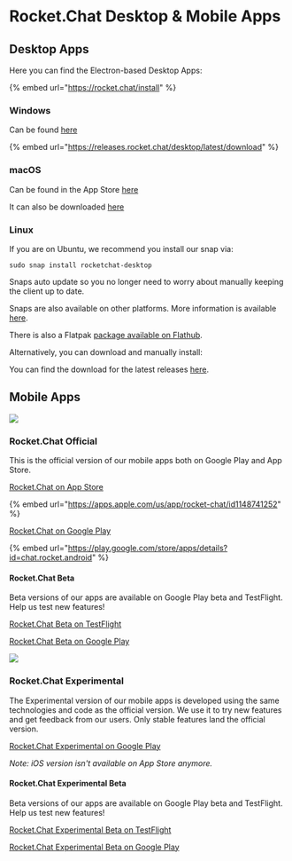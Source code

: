 # Rocket.Chat Desktop & Mobile Apps

## Desktop Apps

Here you can find the Electron-based Desktop Apps:

{% embed url="https://rocket.chat/install" %}

### Windows

Can be found [here](https://releases.rocket.chat/desktop/latest/download)

{% embed url="https://releases.rocket.chat/desktop/latest/download" %}

### macOS

Can be found in the App Store [here](https://itunes.apple.com/app/rocket.chat/id1086818840)

It can also be downloaded [here](https://github.com/RocketChat/Rocket.Chat.Electron)

### Linux

If you are on Ubuntu, we recommend you install our snap via:

```
sudo snap install rocketchat-desktop
```

Snaps auto update so you no longer need to worry about manually keeping the client up to date.

Snaps are also available on other platforms. More information is available [here](https://snapcraft.io/docs/core/install).

There is also a Flatpak [package available on Flathub](https://flathub.org/apps/details/chat.rocket.RocketChat).

Alternatively, you can download and manually install:

You can find the download for the latest releases [here](https://github.com/RocketChat/Rocket.Chat.Electron/releases).

## Mobile Apps

![](<../../.gitbook/assets/ic\_launcher-web (2).png>)

### Rocket.Chat Official

This is the official version of our mobile apps both on Google Play and App Store.

[Rocket.Chat on App Store](https://apps.apple.com/us/app/rocket-chat/id1148741252)

{% embed url="https://apps.apple.com/us/app/rocket-chat/id1148741252" %}

[Rocket.Chat on Google Play](https://play.google.com/store/apps/details?id=chat.rocket.android)

{% embed url="https://play.google.com/store/apps/details?id=chat.rocket.android" %}

#### Rocket.Chat Beta

Beta versions of our apps are available on Google Play beta and TestFlight. Help us test new features!

[Rocket.Chat Beta on TestFlight](https://testflight.apple.com/join/3gcYeoMr)

[Rocket.Chat Beta on Google Play](https://play.google.com/store/apps/details?id=chat.rocket.android)

![](<../../.gitbook/assets/ic\_launcher-web (1).png>)

### Rocket.Chat Experimental

The Experimental version of our mobile apps is developed using the same technologies and code as the official version. We use it to try new features and get feedback from our users. Only stable features land the official version.

[Rocket.Chat Experimental on Google Play](https://play.google.com/store/apps/details?id=chat.rocket.reactnative)

_Note: iOS version isn't available on App Store anymore._

#### Rocket.Chat Experimental Beta

Beta versions of our apps are available on Google Play beta and TestFlight. Help us test new features!

[Rocket.Chat Experimental Beta on TestFlight](https://testflight.apple.com/join/7I3dLCNT)

[Rocket.Chat Experimental Beta on Google Play](https://play.google.com/store/apps/details?id=chat.rocket.reactnative)
